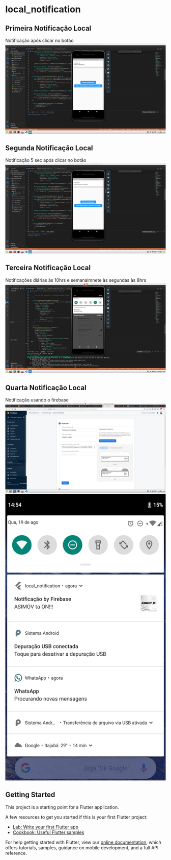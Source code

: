 # local_notification

## Primeira Notificação Local  
   
Notificação após clicar no botão  
![1-not](https://github.com/marcos-bah/local-notifications/blob/master/docs/1-notification.png)

## Segunda Notificação Local   

Notificação 5 sec após clicar no botão  
![2-not](https://github.com/marcos-bah/local-notifications/blob/master/docs/2-notification.png)

## Terceira Notificação Local   

Notificações diárias às 10hrs e semanalmnete às segundas às 8hrs  
![3-not](https://github.com/marcos-bah/local-notifications/blob/master/docs/3-notification.png)

## Quarta Notificação Local  

Notificação usando o firebase  
![firebase](https://github.com/marcos-bah/local-notifications/blob/master/docs/firebase.png)
![4-not](https://github.com/marcos-bah/local-notifications/blob/master/docs/4-notification.png)

## Getting Started  

This project is a starting point for a Flutter application.

A few resources to get you started if this is your first Flutter project:

- [Lab: Write your first Flutter app](https://flutter.dev/docs/get-started/codelab)
- [Cookbook: Useful Flutter samples](https://flutter.dev/docs/cookbook)

For help getting started with Flutter, view our
[online documentation](https://flutter.dev/docs), which offers tutorials,
samples, guidance on mobile development, and a full API reference.
